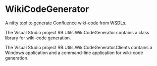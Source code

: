 # WikiCodeGenerator
A nifty tool to generate Confluence wiki-code from WSDLs.

The Visual Studio project RB.Utils.WikiCodeGenerator contains a class library for wiki-code generation.

The Visual Studio project RB.Utils.WikiCodeGenerator.Clients contains a Windows application and a command-line application for wiki-code generation. 
